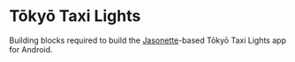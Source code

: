 # Tōkyō Taxi Lights

Building blocks required to build the [Jasonette](https://jasonette.com/)-based Tōkyō Taxi Lights app for Android.
